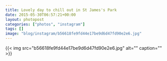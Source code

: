 ```yaml
---
title: Lovely day to chill out in St James's Park
date: 2015-05-30T06:57:21+00:00
layout: photopost
categories: ["photos", "instagram"]
tags: []
image: "blog/instagram/b56618fe9fd44e17be9d6d47fd90e2e6.jpg"
---
```


{{< img src="b56618fe9fd44e17be9d6d47fd90e2e6.jpg" alt="" caption="" >}}



